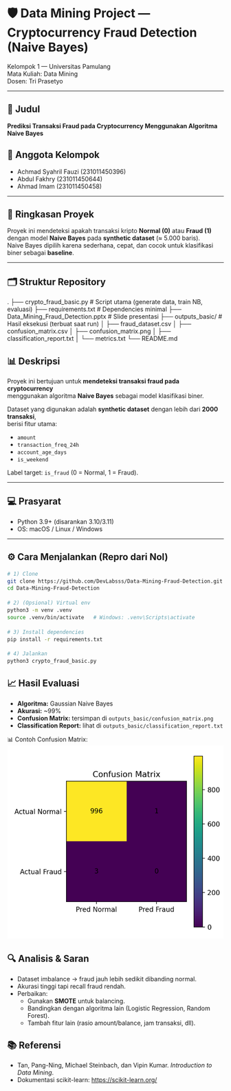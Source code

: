 # 🛡️ Data Mining Project — Cryptocurrency Fraud Detection (Naive Bayes)

Kelompok 1 — Universitas Pamulang  
Mata Kuliah: Data Mining  
Dosen: Tri Prasetyo

---

## 📌 Judul

**Prediksi Transaksi Fraud pada Cryptocurrency Menggunakan Algoritma Naive Bayes**

## 👥 Anggota Kelompok

- Achmad Syahril Fauzi (231011450396)
- Abdul Fakhry (231011450644)
- Ahmad Imam (231011450458)

---

## 🧠 Ringkasan Proyek

Proyek ini mendeteksi apakah transaksi kripto **Normal (0)** atau **Fraud (1)** dengan model **Naive Bayes** pada **synthetic dataset** (≈ 5.000 baris).  
Naive Bayes dipilih karena sederhana, cepat, dan cocok untuk klasifikasi biner sebagai **baseline**.

---

## 🗂️ Struktur Repository

.
├── crypto_fraud_basic.py # Script utama (generate data, train NB, evaluasi)
├── requirements.txt # Dependencies minimal
├── Data_Mining_Fraud_Detection.pptx # Slide presentasi
├── outputs_basic/ # Hasil eksekusi (terbuat saat run)
│ ├── fraud_dataset.csv
│ ├── confusion_matrix.csv
│ ├── confusion_matrix.png
│ ├── classification_report.txt
│ └── metrics.txt
└── README.md

## 📊 Deskripsi

Proyek ini bertujuan untuk **mendeteksi transaksi fraud pada cryptocurrency**  
menggunakan algoritma **Naive Bayes** sebagai model klasifikasi biner.

Dataset yang digunakan adalah **synthetic dataset** dengan lebih dari **2000 transaksi**,  
berisi fitur utama:

- `amount`
- `transaction_freq_24h`
- `account_age_days`
- `is_weekend`

Label target: `is_fraud` (0 = Normal, 1 = Fraud).

---

## 💻 Prasyarat

- Python 3.9+ (disarankan 3.10/3.11)
- OS: macOS / Linux / Windows

---

## ⚙️ Cara Menjalankan (Repro dari Nol)

```bash
# 1) Clone
git clone https://github.com/DevLabsss/Data-Mining-Fraud-Detection.git
cd Data-Mining-Fraud-Detection

# 2) (Opsional) Virtual env
python3 -m venv .venv
source .venv/bin/activate   # Windows: .venv\Scripts\activate

# 3) Install dependencies
pip install -r requirements.txt

# 4) Jalankan
python3 crypto_fraud_basic.py
```

## 📈 Hasil Evaluasi

- **Algoritma:** Gaussian Naive Bayes
- **Akurasi:** ~99%
- **Confusion Matrix:** tersimpan di `outputs_basic/confusion_matrix.png`
- **Classification Report:** lihat di `outputs_basic/classification_report.txt`

📊 Contoh Confusion Matrix:  
![Confusion Matrix](outputs_basic/confusion_matrix.png)

## 🔍 Analisis & Saran

- Dataset imbalance → fraud jauh lebih sedikit dibanding normal.
- Akurasi tinggi tapi recall fraud rendah.
- Perbaikan:
  - Gunakan **SMOTE** untuk balancing.
  - Bandingkan dengan algoritma lain (Logistic Regression, Random Forest).
  - Tambah fitur lain (rasio amount/balance, jam transaksi, dll).

## 📚 Referensi

- Tan, Pang-Ning, Michael Steinbach, dan Vipin Kumar. _Introduction to Data Mining_.
- Dokumentasi scikit-learn: https://scikit-learn.org/
